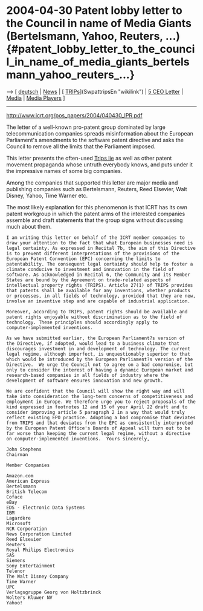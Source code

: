 # 2004-04-30 Patent lobby letter to the Council in name of Media Giants (Bertelsmann, Yahoo, Reuters, \...) {#patent_lobby_letter_to_the_council_in_name_of_media_giants_bertelsmann_yahoo_reuters_...}

\--\> \[ [ deutsch](Icrt040430De "wikilink") \| [
News](SwpatcninoEn "wikilink") \| [
[TRIPs](TRIPs "wikilink")](SwpattripsEn "wikilink") \| [5 CEO
Letter](http://swpat.ffii.org/news/03/telcos1107/ "wikilink") \| [
Media](MediaEn "wikilink") \| [ Media Players](SwpatmediaEn "wikilink")
\]

------------------------------------------------------------------------

<http://www.icrt.org/pos_papers/2004/040430_IPR.pdf>

The letter of a well-known pro-patent group dominated by large
telecommunication companies spreads misinformation about the European
Parliament\'s amendments to the software patent directive and asks the
Council to remove all the limits that the Parliament imposed.

This letter presents the often-used [Trips
lie](http://swpat.ffii.org/analysis/trips/ "wikilink") as well as other
patent movement propaganda whose untruth everybody knows, and puts under
it the impressive names of some big companies.

Among the companies that supported this letter are major media and
publishing companies such as Bertelsmann, Reuters, Reed Elsevier, Walt
Disney, Yahoo, Time Warner etc.

The most likely explanation for this phenomenon is that ICRT has its own
patent workgroup in which the patent arms of the interested companies
assemble and draft statements that the group signs without discussing
much about them.

`I am writing this letter on behalf of the ICRT member companies to`\
`draw your attention to the fact that what European businesses need is`\
`legal certainty. As expressed in Recital 7b, the aim of this Directive`\
`is to prevent different interpretations of the provisions of the`\
`European Patent Convention (EPC) concerning the limits to`\
`patentability. The consequent legal certainty should help to foster a`\
`climate conducive to investment and innovation in the field of`\
`software. As acknowledged in Recital 6, the Community and its Member`\
`States are bound by the Agreement on trade-related aspects of`\
`intellectual property rights (TRIPS). Article 27(1) of TRIPS provides`\
`that patents shall be available for any inventions, whether products`\
`or processes, in all fields of technology, provided that they are new,`\
`involve an inventive step and are capable of industrial application.`

`Moreover, according to TRIPS, patent rights should be available and`\
`patent rights enjoyable without discrimination as to the field of`\
`technology. These principles should accordingly apply to`\
`computer-implemented inventions.`

`As we have submitted earlier, the European Parliament?s version of`\
`the Directive, if adopted, would lead to a business climate that`\
`discourages investment in and development of technology. The current`\
`legal regime, although imperfect, is unquestionably superior to that`\
`which would be introduced by the European Parliament?s version of the`\
`Directive.  We urge the Council not to agree on a bad compromise, but`\
`only to consider the interest of having a dynamic European market and`\
`research-based companies in all fields of industry where the`\
`development of software ensures innovation and new growth.`

`We are confident that the Council will show the right way and will`\
`take into consideration the long-term concerns of competitiveness and`\
`employment in Europe. We therefore urge you to reject proposals of the`\
`kind expressed in footnotes 12 and 15 of your April 22 draft and to`\
`consider improving article 5 paragraph 2 in a way that would truly`\
`reflect existing EPO practice. Adopting a bad compromise that deviates`\
`from TRIPS and that deviates from the EPC as consistently interpreted`\
`by the European Patent Office's Boards of Appeal will turn out to be`\
`far worse than keeping the current legal regime, without a directive`\
`on computer-implemented inventions.  Yours sincerely,`

`John Stephens`\
`Chairman`

`Member Companies`

`Amazon.com`\
`American Express`\
`Bertelsmann`\
`British Telecom`\
`Coface`\
`eBay`\
`EDS - Electronic Data Systems`\
`IBM`\
`Lagardère`\
`Microsoft`\
`NCR Corporation`\
`News Corporation Limited`\
`Reed Elsevier`\
`Reuters`\
`Royal Philips Electronics`\
`SAS`\
`Siemens`\
`Sony Entertainment`\
`Telenor`\
`The Walt Disney Company`\
`Time Warner`\
`UPC`\
`Verlagsgruppe Georg von Holtzbrinck`\
`Wolters Kluwer NV`\
`Yahoo!`
